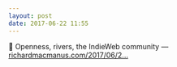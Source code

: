```yaml
---
layout: post
date: 2017-06-22 11:55
---
```

🔗 Openness, rivers, the IndieWeb community — [richardmacmanus.com/2017/06/2...](https://richardmacmanus.com/2017/06/22/openness-rivers-indieweb/)
